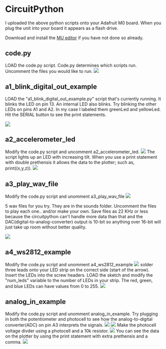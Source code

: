 # CircuitPython

I uploaded the above python scripts onto your Adafruit M0 board. When you plug the unit into your board it appears as a flash drive.

Download and install the [MU editor](https://learn.adafruit.com/welcome-to-circuitpython/installing-mu-editor) if you have not done so already.


## code.py
LOAD the code.py script. Code.py determines which scripts run. Uncomment the files you would like to run.
![](https://github.com/hydronics2/Circuitpython_February_2019/blob/master/programming/pics/code2.py.jpg)


## a1_blink_digital_out_example
LOAD the "a1_blink_digital_out_example.py" script that's currently running. It blinks the LED on pin 13. An internal LED also blinks. Try blinking the other LEDs on pins A1 and A2. In my case I labeled them greenLed and yellowLed. Hit the SERIAL button to see the print statements.

![](https://github.com/hydronics2/Circuitpython_February_2019/blob/master/programming/pics/a1_blink.JPG)


## a2_accelerometer_led
Modify the code.py script and uncomment a2_accelerometer_led.
![](https://github.com/hydronics2/Circuitpython_February_2019/blob/master/programming/pics/a2_accelerometer_code.JPG)
The script lights up an LED with increasing tilt.
When you use a print statement with double prethensis it allows the data to the plotter; such as, print((x,y,z)).
![](https://github.com/hydronics2/Circuitpython_February_2019/blob/master/programming/pics/accel_plotter.JPG)

## a3_play_wav_file
Modify the code.py script and unomment a3_play_wav_file
![](https://github.com/hydronics2/Circuitpython_February_2019/blob/master/programming/pics/play_wav.JPG)

5 wav files for you try. They are in the sounds folder. Uncomment the files to play each one.. and/or make your own. 
Save files as 22 KHz or less because the circuitpython can't handle more data than that and the DAC(digital-to-analog-converter) output is 10-bit so anything over 16-bit will just take up room without better quality.

![](https://github.com/hydronics2/Circuitpython_February_2019/blob/master/programming/pics/play_wav2.JPG)


## a4_ws2812_example
Modify the code.py script and unomment a4_ws2812_example
![](https://github.com/hydronics2/Circuitpython_February_2019/blob/master/programming/pics/ws2812_1.JPG)
solder three leads onto your LED strip on the correct side (start of the arrow). Insert the LEDs into the screw headers.
LOAD the sketch and modify the "num_leds" variable to the number of LEDs in your strip.
The red, green, and blue LEDs can have values from 0 to 255.
![](https://github.com/hydronics2/Circuitpython_February_2019/blob/master/programming/pics/ws2812_2.JPG)

## analog_in_example
Modify the code.py script and unomment analog_in_example.
Try plugging in both the potentiometer and photocell to see how the analog-to-digital converter(ADC) on pin A3 interprets the signals.
![](https://github.com/hydronics2/Circuitpython_February_2019/blob/master/programming/pics/pot1.JPG)
![](https://github.com/hydronics2/Circuitpython_February_2019/blob/master/programming/pics/pot2.JPG)
Make the photocell voltage divder using a photocell and a 10k resistor.
![](https://github.com/hydronics2/Circuitpython_February_2019/blob/master/programming/pics/photocell2.JPG)
You can see the data on the plotter by using the print statement with extra prethensis and a comma.
![](https://github.com/hydronics2/Circuitpython_February_2019/blob/master/programming/pics/analog_in_data.JPG.JPG)








